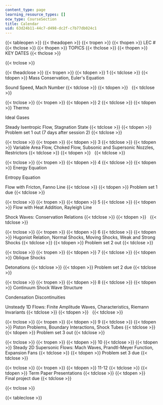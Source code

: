 ```yaml
---
content_type: page
learning_resource_types: []
ocw_type: CourseSection
title: Calendar
uid: 63d24b11-44c7-d498-dc2f-c7b77db024c1
---
```


{{< tableopen >}}
{{< theadopen >}}
{{< tropen >}}
{{< thopen >}}
LEC #
{{< thclose >}}
{{< thopen >}}
TOPICS
{{< thclose >}}
{{< thopen >}}
KEY DATES
{{< thclose >}}

{{< trclose >}}

{{< theadclose >}}
{{< tropen >}}
{{< tdopen >}}
1
{{< tdclose >}}
{{< tdopen >}}
Mass Conservation, Euler's Equation  
  
Sound Speed, Mach Number
{{< tdclose >}}
{{< tdopen >}}
 
{{< tdclose >}}

{{< trclose >}}
{{< tropen >}}
{{< tdopen >}}
2
{{< tdclose >}}
{{< tdopen >}}
Thermo  
  
Ideal Gases  
  
Steady Isentropic Flow, Stagnation State
{{< tdclose >}}
{{< tdopen >}}
Problem set 1 out (7 days after session 2)
{{< tdclose >}}

{{< trclose >}}
{{< tropen >}}
{{< tdopen >}}
3
{{< tdclose >}}
{{< tdopen >}}
Variable Area Flow, Choked Flow, Subsonic and Supersonic Nozzles, Restrictors
{{< tdclose >}}
{{< tdopen >}}
 
{{< tdclose >}}

{{< trclose >}}
{{< tropen >}}
{{< tdopen >}}
4
{{< tdclose >}}
{{< tdopen >}}
Energy Equation  
  
Entropy Equation  
  
Flow with Fricton, Fanno Line
{{< tdclose >}}
{{< tdopen >}}
Problem set 1 due
{{< tdclose >}}

{{< trclose >}}
{{< tropen >}}
{{< tdopen >}}
5
{{< tdclose >}}
{{< tdopen >}}
Flow with Heat Addition, Rayleigh Line  
  
Shock Waves: Conservation Relations
{{< tdclose >}}
{{< tdopen >}}
 
{{< tdclose >}}

{{< trclose >}}
{{< tropen >}}
{{< tdopen >}}
6
{{< tdclose >}}
{{< tdopen >}}
Hugoniot Relation, Normal Shocks, Moving Shocks, Weak and Strong Shocks
{{< tdclose >}}
{{< tdopen >}}
Problem set 2 out
{{< tdclose >}}

{{< trclose >}}
{{< tropen >}}
{{< tdopen >}}
7
{{< tdclose >}}
{{< tdopen >}}
Oblique Shocks  
  
Detonations
{{< tdclose >}}
{{< tdopen >}}
Problem set 2 due
{{< tdclose >}}

{{< trclose >}}
{{< tropen >}}
{{< tdopen >}}
8
{{< tdclose >}}
{{< tdopen >}}
Continuum Shock Wave Structure  
  
Condensation Discontinuities  
  
Unsteady 1D Flows: Finite Amplitude Waves, Characteristics, Riemann Invariants
{{< tdclose >}}
{{< tdopen >}}
 
{{< tdclose >}}

{{< trclose >}}
{{< tropen >}}
{{< tdopen >}}
9
{{< tdclose >}}
{{< tdopen >}}
Piston Problems, Boundary Interactions, Shock Tubes
{{< tdclose >}}
{{< tdopen >}}
Problem set 3 out
{{< tdclose >}}

{{< trclose >}}
{{< tropen >}}
{{< tdopen >}}
10
{{< tdclose >}}
{{< tdopen >}}
Steady 2D Supersonic Flows: Mach Waves, Prandtl-Meyer Function, Expansion Fans
{{< tdclose >}}
{{< tdopen >}}
Problem set 3 due
{{< tdclose >}}

{{< trclose >}}
{{< tropen >}}
{{< tdopen >}}
11-12
{{< tdclose >}}
{{< tdopen >}}
Term Paper Presentations
{{< tdclose >}}
{{< tdopen >}}
Final project due
{{< tdclose >}}

{{< trclose >}}

{{< tableclose >}}
